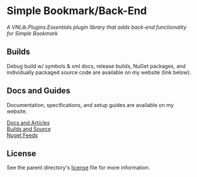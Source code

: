 # Simple Bookmark/Back-End

*A VNLib.Plugins.Essentials plugin library that adds back-end functionality for Simple Bookmark*

## Builds
Debug build w/ symbols & xml docs, release builds, NuGet packages, and individually packaged source code are available on my website (link below).  

## Docs and Guides
Documentation, specifications, and setup guides are available on my website.  

[Docs and Articles](https://www.vaughnnugent.com/resources/software/articles?tags=docs,_simple-bookmark)  
[Builds and Source](https://www.vaughnnugent.com/resources/software/modules/simple-bookmark)  
[Nuget Feeds](https://www.vaughnnugent.com/resources/software/modules)  

## License
See the parent directory's [license](..\LICENSE) file for more information.